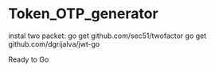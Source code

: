 # Token_OTP_generator

instal two packet:
go get github.com/sec51/twofactor
go get github.com/dgrijalva/jwt-go

Ready to Go
